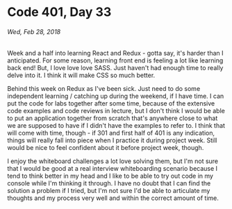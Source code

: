# Code 401, Day 33
###### Wed, Feb 28, 2018

Week and a half into learning React and Redux - gotta say, it's harder than I anticipated. For some reason, learning front end is feeling a lot like learning back end! But, I love love love SASS. Just haven't had enough time to really delve into it. I think it will make CSS so much better.

Behind this week on Redux as I've been sick. Just need to do some independent learning / catching up during the weekend, if I have time. I can put the code for labs together after some time, because of the extensive code examples and code reviews in lecture, but I don't think I would be able to put an application together from scratch that's anywhere close to what we are supposed to have if I didn't have the examples to refer to. I think that will come with time, though - if 301 and first half of 401 is any indication, things will really fall into piece when I practice it during project week. Still would be nice to feel confident about it before project week, though.

I enjoy the whiteboard challenges a lot love solving them, but I'm not sure that I would be good at a real interview whiteboarding scenario because I tend to think better in my head and I like to be able to try out code in my console while I'm thinking it through. I have no doubt that I can find the solution a problem if I tried, but I'm not sure I'd be able to articulate my thoughts and my process very well and within the correct amount of time.